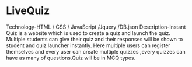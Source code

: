 # LiveQuiz
Technology-HTML / CSS / JavaScript /Jquery /DB.json
Description-Instant Quiz is a website which is used to create a quiz and launch the quiz.
Multiple students can give their quiz and their responses will be shown to student and quiz launcher instantly.
Here multiple users can register themselves and every user can create multiple quizzes ,every quizzes can have as many of questions.Quiz will be in MCQ types.
